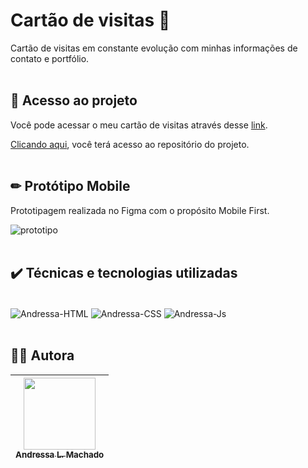 # Cartão de visitas 📱

Cartão de visitas em constante evolução com minhas informações de contato e portfólio.
<br><br>

## 📁 Acesso ao projeto
Você pode acessar o meu cartão de visitas através desse [link](https://andressalmachado.github.io/cartao-de-visitas/).

[Clicando aqui](https://github.com/andressalmachado/cartao-de-visitas), você terá acesso ao repositório do projeto.
<br><br>

## ✏ Protótipo Mobile

Prototipagem realizada no Figma com o propósito Mobile First.

![prototipo](https://user-images.githubusercontent.com/31052821/182605379-8cf2253e-1210-4eb3-a23f-65ba5ecbfb8d.png)
<br><br>

## ✔️ Técnicas e tecnologias utilizadas

<div style="display: inline_block"><br>
  <img align="center" alt="Andressa-HTML" src="https://img.shields.io/badge/HTML5-E34F26?style=for-the-badge&logo=html5&logoColor=white">
  <img align="center" alt="Andressa-CSS" src="https://img.shields.io/badge/CSS3-1572B6?style=for-the-badge&logo=css3&logoColor=white">
  <img align="center" alt="Andressa-Js" src="https://img.shields.io/badge/JavaScript-F7DF1E?style=for-the-badge&logo=javascript&logoColor=black">
</div>

<br>


## 👩‍💻 Autora

| [<img src="https://avatars.githubusercontent.com/u/31052821?v=4" width=115><br><sub>Andressa L. Machado</sub>](https://github.com/andressalmachado) |  
| :---: |
